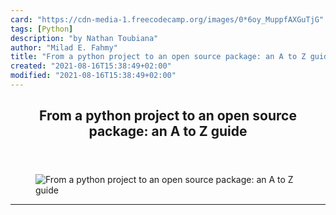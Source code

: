 ```yaml
---
card: "https://cdn-media-1.freecodecamp.org/images/0*6oy_MuppfAXGuTjG"
tags: [Python]
description: "by Nathan Toubiana"
author: "Milad E. Fahmy"
title: "From a python project to an open source package: an A to Z guide"
created: "2021-08-16T15:38:49+02:00"
modified: "2021-08-16T15:38:49+02:00"
---
```

<div class="site-wrapper">
<main id="site-main" class="site-main outer">
<div class="inner">
<article class="post-full post tag-python tag-open-source tag-github tag-tech tag-programming ">
<header class="post-full-header">
<h1 class="post-full-title">From a python project to an open source package: an A to Z guide</h1>
</header>
<figure class="post-full-image">
<picture>
<source media="(max-width: 700px)" sizes="1px" srcset="data:image/gif;base64,R0lGODlhAQABAIAAAAAAAP///yH5BAEAAAAALAAAAAABAAEAAAIBRAA7 1w">
<source media="(min-width: 701px)" sizes="(max-width: 800px) 400px,
(max-width: 1170px) 700px,
1400px" srcset="https://cdn-media-1.freecodecamp.org/images/0*6oy_MuppfAXGuTjG 300w,
https://cdn-media-1.freecodecamp.org/images/0*6oy_MuppfAXGuTjG 600w,
https://cdn-media-1.freecodecamp.org/images/0*6oy_MuppfAXGuTjG 1000w,
https://cdn-media-1.freecodecamp.org/images/0*6oy_MuppfAXGuTjG 2000w">
<img onerror="this.style.display='none'" src="https://cdn-media-1.freecodecamp.org/images/0*6oy_MuppfAXGuTjG" alt="From a python project to an open source package: an A to Z guide">
</picture>
</figure>
<section class="post-full-content">
<div class="post-content medium-migrated-article">
</div>
<hr>
</section>
</article>
</div>
</main>
</div>
<!-- Google Tag Manager (noscript) -->
<!-- End Google Tag Manager (noscript) -->
